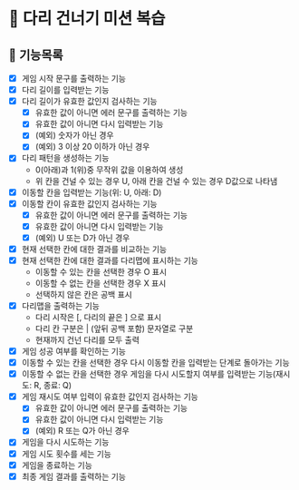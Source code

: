 # 🦑 다리 건너기 미션 복습

## 🐾 기능목록

- [x] 게임 시작 문구를 출력하는 기능
- [x] 다리 길이를 입력받는 기능
- [x] 다리 길이가 유효한 값인지 검사하는 기능
  - [x] 유효한 값이 아니면 에러 문구를 출력하는 기능
  - [x] 유효한 값이 아니면 다시 입력받는 기능
  - [x] (예외) 숫자가 아닌 경우
  - [x] (예외) 3 이상 20 이하가 아닌 경우
- [x] 다리 패턴을 생성하는 기능
  - 0(아래)과 1(위)중 무작위 값을 이용하여 생성
  - 위 칸을 건널 수 있는 경우 U, 아래 칸을 건널 수 있는 경우 D값으로 나타냄
- [x] 이동할 칸을 입력받는 기능(위: U, 아래: D)
- [x] 이동할 칸이 유효한 값인지 검사하는 기능
  - [x] 유효한 값이 아니면 에러 문구를 출력하는 기능
  - [x] 유효한 값이 아니면 다시 입력받는 기능
  - [x] (예외) U 또는 D가 아닌 경우
- [x] 현재 선택한 칸에 대한 결과를 비교하는 기능
- [x] 현재 선택한 칸에 대한 결과를 다리맵에 표시하는 기능
  - 이동할 수 있는 칸을 선택한 경우 O 표시
  - 이동할 수 없는 칸을 선택한 경우 X 표시
  - 선택하지 않은 칸은 공백 표시
- [x] 다리맵을 출력하는 기능
  - 다리 시작은 [, 다리의 끝은 ] 으로 표시
  - 다리 칸 구분은 | (앞뒤 공백 포함) 문자열로 구분
  - 현재까지 건넌 다리를 모두 출력
- [x] 게임 성공 여부를 확인하는 기능
- [x] 이동할 수 있는 칸을 선택한 경우 다시 이동할 칸을 입력받는 단계로 돌아가는 기능
- [x] 이동할 수 없는 칸을 선택한 경우 게임을 다시 시도할지 여부를 입력받는 기능(재시도: R, 종료: Q)
- [x] 게임 재시도 여부 입력이 유효한 값인지 검사하는 기능
  - [x] 유효한 값이 아니면 에러 문구를 출력하는 기능
  - [x] 유효한 값이 아니면 다시 입력받는 기능
  - [x] (예외) R 또는 Q가 아닌 경우
- [x] 게임을 다시 시도하는 기능
- [x] 게임 시도 횟수를 세는 기능
- [x] 게임을 종료하는 기능
- [x] 최종 게임 결과를 출력하는 기능
